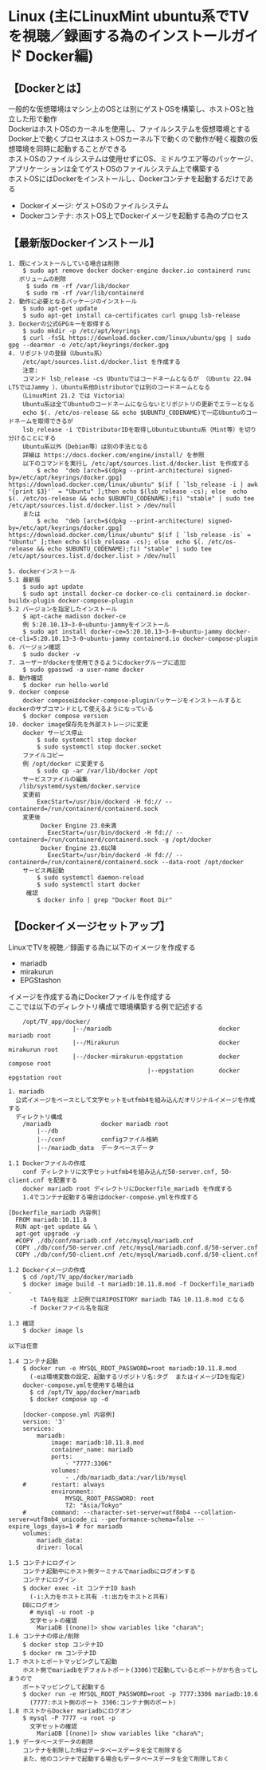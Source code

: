 # Linux (主にLinuxMint ubuntu系でTVを視聴／録画する為のインストールガイド Docker編)

## 【Dockerとは】
一般的な仮想環境はマシン上のOSとは別にゲストOSを構築し、ホストOSと独立した形で動作   
DockerはホストOSのカーネルを使用し、ファイルシステムを仮想環境とする  
Docker上で動くプロセスはホストOSカーネル下で動くので動作が軽く複数の仮想環境を同時に起動することができる  
ホストOSのファイルシステムは使用せずにOS、ミドルウエア等のパッケージ、アプリケーションは全てゲストOSのファイルシステム上で構築する  
ホストOSにはDockerをインストールし、Dockerコンテナを起動するだけである
- Dockerイメージ: ゲストOSのファイルシステム
- Dockerコンテナ: ホストOS上でDockerイメージを起動する為のプロセス

## 【最新版Dockerインストール】

    1. 既にインストールしている場合は削除
        $ sudo apt remove docker docker-engine docker.io containerd runc
       ボリュームの削除
         $ sudo rm -rf /var/lib/docker
         $ sudo rm -rf /var/lib/containerd
    2. 動作に必要となるパッケージのインストール
        $ sudo apt-get update
        $ sudo apt-get install ca-certificates curl gnupg lsb-release
    3. Dockerの公式GPGキーを取得する
        $ sudo mkdir -p /etc/apt/keyrings
        $ curl -fsSL https://download.docker.com/linux/ubuntu/gpg | sudo gpg --dearmor -o /etc/apt/keyrings/docker.gpg
    4. リポジトリの登録（Ubuntu系）
        /etc/apt/sources.list.d/docker.list を作成する
        注意:
        コマンド lsb_release -cs Ubuntuではコードネームとなるが （Ubuntu 22.04 LTSではJammy ）、Ubuntu系他Distributorでは別のコードネームとなる
       （LinuxMint 21.2 では Victoria）
        Ubuntu系は全てUbuntuのコードネームにならないとリポジトリの更新でエラーとなる
        echo $(. /etc/os-release && echo $UBUNTU_CODENAME)で一応Ubuntuのコードネームを取得できるが
        lsb_release -i でDistributorIDを取得しUbuntuとUbuntu系（Mint等）を切り分けることにする
        Ubuntu系以外（Debian等）は別の手法となる
        詳細は https://docs.docker.com/engine/install/ を参照
        以下のコマンドを実行し /etc/apt/sources.list.d/docker.list を作成する
            $ echo  "deb [arch=$(dpkg --print-architecture) signed-by=/etc/apt/keyrings/docker.gpg] https://download.docker.com/linux/ubuntu" $(if [ `lsb_release -i | awk '{print $3}'` = "Ubuntu" ];then echo $(lsb_release -cs); else  echo $(. /etc/os-release && echo $UBUNTU_CODENAME);fi) "stable" | sudo tee /etc/apt/sources.list.d/docker.list > /dev/null
        または
            $ echo  "deb [arch=$(dpkg --print-architecture) signed-by=/etc/apt/keyrings/docker.gpg] https://download.docker.com/linux/ubuntu" $(if [ `lsb_release -is` = "Ubuntu" ];then echo $(lsb_release -cs); else  echo $(. /etc/os-release && echo $UBUNTU_CODENAME);fi) "stable" | sudo tee /etc/apt/sources.list.d/docker.list > /dev/null

    5. dockerインストール
    5.1 最新版
        $ sudo apt update
        $ sudo apt install docker-ce docker-ce-cli containerd.io docker-buildx-plugin docker-compose-plugin
    5.2 バージョンを指定したインストール
        $ apt-cache madison docker-ce
        例 5:20.10.13~3-0~ubuntu-jammyをインストール
        $ sudo apt install docker-ce=5:20.10.13~3-0~ubuntu-jammy docker-ce-cli=5:20.10.13~3-0~ubuntu-jammy containerd.io docker-compose-plugin
    6. バージョン確認
        $ sudo docker -v
    7. ユーザーがdockerを使用できるようにdockerグループに追加
        $ sudo gpasswd -a user-name docker
    8. 動作確認
        $ docker run hello-world
    9. docker compose
        docker composeはdocker-compose-pluginパッケージをインストールするとdockerのサブコマンドとして使えるようになっている
        $ docker compose version
    10. docker image保存先を外部ストレージに変更
        docker サービス停止
            $ sudo systemctl stop docker
            $ sudo systemctl stop docker.socket
        ファイルコピー
        例 /opt/docker に変更する
            $ sudo cp -ar /var/lib/docker /opt
        サービスファイルの編集
       /lib/systemd/system/docker.service
        変更前
            ExecStart=/usr/bin/dockerd -H fd:// --containerd=/run/containerd/containerd.sock
        変更後
             Docker Engine 23.0未満
               ExecStart=/usr/bin/dockerd -H fd:// --containerd=/run/containerd/containerd.sock -g /opt/docker
             Docker Engine 23.0以降
               ExecStart=/usr/bin/dockerd -H fd:// --containerd=/run/containerd/containerd.sock --data-root /opt/docker
        サービス再起動
            $ sudo systemctl daemon-reload
            $ sudo systemctl start docker
         確認
            $ docker info | grep "Docker Root Dir"

## 【Dockerイメージセットアップ】
LinuxでTVを視聴／録画する為に以下のイメージを作成する
- mariadb
- mirakurun
- EPGStashon

イメージを作成する為にDockerファイルを作成する  
ここでは以下のディレクトリ構成で環境構築する例で記述する  

        /opt/TV_app/docker/
                      |--/mariadb                              docker mariadb root
                      |--/Mirakurun                            docker mirakurun root
                      |--/docker-mirakurun-epgstation          docker compose root
                                           |--epgstation       docker epgstation root

    1. mariadb
      公式イメージをベースとして文字セットをutfmb4を組み込んだオリジナルイメージを作成する
      ディレクトリ構成
        /mariadb              docker mariadb root
            |--/db
            |--/conf          configファイル格納
            |--/mariadb_data  データベースデータ

    1.1 Dockerファイルの作成
        conf ディレクトリに文字セットutfmb4を組み込んだ50-server.cnf, 50-client.cnf を配置する
        docker mariadb root ディレクトリにDockerfile_mariadb を作成する
        1.4でコンテナ起動する場合はdocker-compose.ymlを作成する

    [Dockerfile_mariadb 内容例]
      FROM mariadb:10.11.8
      RUN apt-get update && \
      apt-get upgrade -y
      #COPY ./db/conf/mariadb.cnf /etc/mysql/mariadb.cnf
      COPY ./db/conf/50-server.cnf /etc/mysql/mariadb.conf.d/50-server.cnf
      COPY ./db/conf/50-client.cnf /etc/mysql/mariadb.conf.d/50-client.cnf

    1.2 Dockerイメージの作成
        $ cd /opt/TV_app/docker/mariadb
        $ docker image build -t mariadb:10.11.8.mod -f Dockerfile_mariadb .
          -t TAGを指定 上記例ではRIPOSITORY mariadb TAG 10.11.8.mod となる
          -f Dockerファイル名を指定

    1.3 確認
        $ docker image ls

    以下は任意

    1.4 コンテナ起動
        $ docker run -e MYSQL_ROOT_PASSWORD=root mariadb:10.11.8.mod
          (-eは環境変数の設定、起動するリポジトリ名:タグ  またはイメージIDを指定)
        docker-compose.ymlを使用する場合は
          $ cd /opt/TV_app/docker/mariadb
          $ docker compose up -d

        [docker-compose.yml 内容例]
        version: '3'
        services:
            mariadb:
                image: mariadb:10.11.8.mod
                container_name: mariadb
                ports:
                    - "7777:3306"
                volumes:
                    - ./db/mariadb_data:/var/lib/mysql
        #       restart: always
                environment:
                    MYSQL_ROOT_PASSWORD: root
                    TZ: "Asia/Tokyo"
        #       command: --character-set-server=utf8mb4 --collation-server=utf8mb4_unicode_ci --performance-schema=false --expire_logs_days=1 # for mariadb
        volumes:
            mariadb_data:
            driver: local

    1.5 コンテナにログイン
        コンテナ起動中にホスト側ターミナルでmariadbにログオンする
        コンテナにログイン
        $ docker exec -it コンテナID bash
          (-i:入力をホストと共有 -t:出力をホストと共有) 
        DBにログオン
          # mysql -u root -p
          文字セットの確認
            MariaDB [(none)]> show variables like "chara%";
    1.6 コンテナの停止/削除
        $ docker stop コンテナID
        $ docker rm コンテナID
    1.7 ホストとポートマッピングして起動
        ホスト側でmariadbをデフォルトポート(3306)で起動しているとポートがかち合ってしまうので
        ポートマッピングして起動する
        $ docker run -e MYSQL_ROOT_PASSWORD=root -p 7777:3306 mariadb:10.6
          (7777:ホスト側のポート 3306:コンテナ側のポート）
    1.8 ホストからDocker mariadbにログオン
        $ mysql -P 7777 -u root -p
          文字セットの確認
            MariaDB [(none)]> show variables like "chara%";
    1.9 データベースデータの削除
        コンテナを削除した時はデータベースデータを全て削除する
        また、他のコンテナで起動する場合もデータベースデータを全て削除しておく


